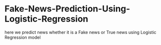 # Fake-News-Prediction-Using-Logistic-Regression
here we predict news whether it is a Fake news or True news using Logistic Regression model
